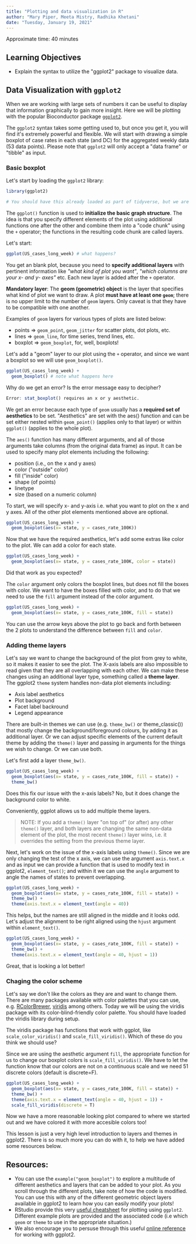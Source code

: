 ```yaml
---
title: "Plotting and data visualization in R"
author: "Mary Piper, Meeta Mistry, Radhika Khetani"
date: "Tuesday, January 19, 2021"
---
```


Approximate time: 40 minutes

## Learning Objectives 

* Explain the syntax to utilize the "ggplot2" package to visualize data.

## Data Visualization with `ggplot2`

When we are working with large sets of numbers it can be useful to display that information graphically to gain more insight. Here we will be plotting with the popular Bioconductor package [`ggplot2`](http://docs.ggplot2.org/).

The `ggplot2` syntax takes some getting used to, but once you get it, you will find it's extremely powerful and flexible. We will start with drawing a simple boxplot of case rates in each state (and DC) for the aggregated weekly data (53 data points). Please note that `ggplot2` will only accept a "data frame" or "tibble" as input.

### Basic boxplot

Let's start by loading the `ggplot2` library:

```r
library(ggplot2)

# You should have this already loaded as part of tidyverse, but we are reloading it to be certain
```

The `ggplot()` function is used to **initialize the basic graph structure**. The idea is that you specify different elements of the plot using additional functions one after the other and combine them into a "code chunk" using the `+` operator; the functions in the resulting code chunk are called layers.

Let's start: 

```r
ggplot(US_cases_long_week) # what happens? 
```

You get an blank plot, because you need to **specify additional layers** with pertinent information like *"what kind of plot you want"*, *"which columns are your x- and y- axes"* etc. Each new layer is added after the `+` operator.

**Mandatory layer**: The **geom (geometric) object** is the layer that specifies what kind of plot we want to draw. A plot **must have at least one `geom`**; there is no upper limit to the number of `geom` layers. Only caveat is that they have to be compatible with one another. 

Examples of `geom` layers for various types of plots are listed below:

* points => `geom_point`, `geom_jitter` for scatter plots, dot plots, etc.
* lines => `geom_line`, for time series, trend lines, etc.
* boxplot => `geom_boxplot`, for, well, boxplots!

Let's add a "geom" layer to our plot using the `+` operator, and since we want a boxplot so we will use `geom_boxplot()`.

```r
ggplot(US_cases_long_week) +
  geom_boxplot() # note what happens here
```

Why do we get an error? Is the error message easy to decipher?

```r
Error: stat_boxplot() requires an x or y aesthetic.
```

We get an error because each type of `geom` usually has a **required set of aesthetics** to be set. "Aesthetics" are set with the aes() function and can be set either nested within `geom_point()` (applies only to that layer) or within `ggplot()` (applies to the whole plot).

The `aes()` function has many different arguments, and all of those arguments take columns (from the original data frame) as input. It can be used to specify many plot elements including the following:

* position (i.e., on the x and y axes)
* color ("outside" color)
* fill ("inside" color) 
* shape (of points)
* linetype
* size (based on a numeric column)

To start, we will specify x- and y-axis i.e. what you want to plot on the x and y axes. All of the other plot elements mentioned above are optional.

```r
ggplot(US_cases_long_week) +
  geom_boxplot(aes(x= state, y = cases_rate_100K))
```

Now that we have the required aesthetics, let's add some extras like color to the plot. We can add a color for each state.

```r
ggplot(US_cases_long_week) +
  geom_boxplot(aes(x= state, y = cases_rate_100K, color = state))
```

Did that work as you expected? 

The `color` argument only colors the boxplot lines, but does not fill the boxes with color. We want to have the boxes filled with color, and to do that we need to use the `fill` argument instead of the color argument.

```r
ggplot(US_cases_long_week) +
  geom_boxplot(aes(x= state, y = cases_rate_100K, fill = state))
```

You can use the arrow keys above the plot to go back and forth between the 2 plots to understand the difference between `fill` and `color`.

### Adding theme layers

Let's say we want to change the background of the plot from grey to white, so it makes it easier to see the plot. The X-axis labels are also impossible to read given that they are all overlapping with each other. We can make these changes using an additional layer type, something called a **theme layer**. The ggplot2 `theme` system handles non-data plot elements including:

* Axis label aesthetics
* Plot background
* Facet label backround
* Legend appearance

There are built-in themes we can use (e.g. `theme_bw()` or theme_classic()) that mostly change the background/foreground colours, by adding it as additional layer. Or we can adjust specific elements of the current default theme by adding the `theme()` layer and passing in arguments for the things we wish to change. Or we can use both.

Let's first add a layer `theme_bw()`. 

```r
ggplot(US_cases_long_week) +
  geom_boxplot(aes(x= state, y = cases_rate_100K, fill = state)) +
  theme_bw()
```

Does this fix our issue with the x-axis labels? No, but it does change the background color to white.

Conveniently, ggplot allows us to add multiple theme layers.

> NOTE: If you add a `theme()` layer "on top of" (or after) any other `theme()` layer, and both layers are changing the same non-data element of the plot, the most recent `theme()` layer wins, i.e. it overrides the setting from the previous theme layer.

Next, let's work on the issue of the x-axis labels using `theme()`. Since we are only changing the test of the x axis, we can use the argument `axis.text.x` and as input we can provide a function that is used to modify text in ggplot2, `element_text()`; and within it we can use the `angle` argument to angle the names of states to prevent overlapping.

```r
ggplot(US_cases_long_week) +
  geom_boxplot(aes(x= state, y = cases_rate_100K, fill = state)) +
  theme_bw() +
  theme(axis.text.x = element_text(angle = 40))
```

This helps, but the names are still aligned in the middle and it looks odd. Let's adjust the alignment to be right aligned using the `hjust` argument within `element_text()`.

```r
ggplot(US_cases_long_week) +
  geom_boxplot(aes(x= state, y = cases_rate_100K, fill = state)) +
  theme_bw() +
  theme(axis.text.x = element_text(angle = 40, hjust = 1))
```

Great, that is looking a lot better!

### Chaging the color scheme

Let's say we don't like the colors as they are and want to change them. There are many packages available with color palettes that you can use, e.g. [RColorBrewer](https://www.r-graph-gallery.com/38-rcolorbrewers-palettes.html), [viridis](https://cran.r-project.org/web/packages/viridis/vignettes/intro-to-viridis.html) among others. Today we will be using the viridis package with its color-blind-friendly color palette. You should have loaded the viridis library during setup.

The viridis package has functions that work with ggplot, like `scale_color_viridis()` and `scale_fill_viridis()`. Which of these do you think we should use?

Since we are using the aesthetic argument `fill`, the appropriate function for us to change our boxplot colors is `scale_fill_viridis()`. We have to let the function know that our colors are not on a continuous scale and we need 51 discrete colors (default is discrete=F). 

```r
ggplot(US_cases_long_week) +
  geom_boxplot(aes(x= state, y = cases_rate_100K, fill = state)) +
  theme_bw() +
  theme(axis.text.x = element_text(angle = 40, hjust = 1)) +
  scale_fill_viridis(discrete = T)
```

Now we have a more reasonable looking plot compared to where we started out and we have colored it with more accesible colors too!

This lesson is just a very high level introduction to layers and themes in ggplot2. There is so much more you can do with it, to help we have added some resources below.

## Resources:
* You can use the `example("geom_boxplot")` to explore a multitude of different aesthetics and layers that can be added to your plot. As you scroll through the different plots, take note of how the code is modified. You can use this with any of the different geometric object layers available in ggplot2 to learn how you can easily modify your plots! 
* RStudio provide this very [useful cheatsheet](https://www.rstudio.com/wp-content/uploads/2016/11/ggplot2-cheatsheet-2.1.pdf) for plotting using `ggplot2`. Different example plots are provided and the associated code (i.e which `geom` or `theme` to use in the appropriate situation.) 
* We also encourage you to persuse through this useful [online reference](https://ggplot2.tidyverse.org/reference/) for working with ggplot2.
